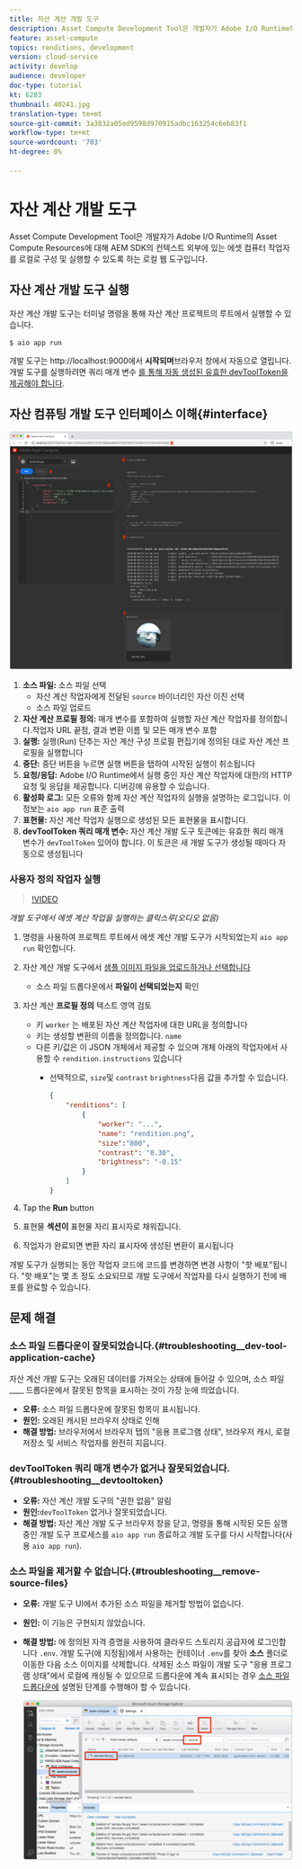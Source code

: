 ```yaml
---
title: 자산 계산 개발 도구
description: Asset Compute Development Tool은 개발자가 Adobe I/O Runtime의 Asset Compute Resources에 대해 AEM SDK의 컨텍스트 외부에 있는 에셋 컴퓨터 작업자를 로컬로 구성 및 실행할 수 있도록 하는 로컬 웹 도구입니다.
feature: asset-compute
topics: renditions, development
version: cloud-service
activity: develop
audience: developer
doc-type: tutorial
kt: 6283
thumbnail: 40241.jpg
translation-type: tm+mt
source-git-commit: 3a3832a05ed9598d970915adbc163254c6eb83f1
workflow-type: tm+mt
source-wordcount: '703'
ht-degree: 0%

---
```



# 자산 계산 개발 도구

Asset Compute Development Tool은 개발자가 Adobe I/O Runtime의 Asset Compute Resources에 대해 AEM SDK의 컨텍스트 외부에 있는 에셋 컴퓨터 작업자를 로컬로 구성 및 실행할 수 있도록 하는 로컬 웹 도구입니다.

## 자산 계산 개발 도구 실행

자산 계산 개발 도구는 터미널 명령을 통해 자산 계산 프로젝트의 루트에서 실행할 수 있습니다.

```
$ aio app run
```

개발 도구는 http://localhost:9000에서 __시작되며__&#x200B;브라우저 창에서 자동으로 열립니다. 개발 도구를 실행하려면 쿼리 매개 변수 [를 통해 자동 생성된 유효한 devToolToken을 제공해야 합니다](#troubleshooting__devtooltoken).

## 자산 컴퓨팅 개발 도구 인터페이스 이해{#interface}

![자산 계산 개발 도구](./assets/development-tool/asset-compute-dev-tool.png)

1. __소스 파일:__ 소스 파일 선택
   + 자산 계산 작업자에게 전달된 `source` 바이너리인 자산 이진 선택
   + 소스 파일 업로드
1. __자산 계산 프로필 정의:__ 매개 변수를 포함하여 실행할 자산 계산 작업자를 정의합니다.작업자 URL 끝점, 결과 변환 이름 및 모든 매개 변수 포함
1. __실행:__ 실행(Run) 단추는 자산 계산 구성 프로필 편집기에 정의된 대로 자산 계산 프로필을 실행합니다
1. __중단:__ 중단 버튼을 누르면 실행 버튼을 탭하여 시작된 실행이 취소됩니다
1. __요청/응답:__ Adobe I/O Runtime에서 실행 중인 자산 계산 작업자에 대한/의 HTTP 요청 및 응답을 제공합니다. 디버깅에 유용할 수 있습니다.
1. __활성화 로그:__ 모든 오류와 함께 자산 계산 작업자의 실행을 설명하는 로그입니다. 이 정보는 `aio app run` 표준 출력
1. __표현물:__ 자산 계산 작업자 실행으로 생성된 모든 표현물을 표시합니다.
1. __devToolToken 쿼리 매개 변수:__ 자산 계산 개발 도구 토큰에는 유효한 쿼리 매개 변수가 `devToolToken` 있어야 합니다. 이 토큰은 새 개발 도구가 생성될 때마다 자동으로 생성됩니다

### 사용자 정의 작업자 실행

>[!VIDEO](https://video.tv.adobe.com/v/40241?quality=12&learn=on)

_개발 도구에서 에셋 계산 작업을 실행하는 클릭스루(오디오 없음)_

1. 명령을 사용하여 프로젝트 루트에서 에셋 계산 개발 도구가 시작되었는지 `aio app run` 확인합니다.
1. 자산 계산 개발 도구에서 [샘플 이미지 파일을 업로드하거나 선택합니다](../assets/samples/sample-file.jpg)
   + 소스 파일 드롭다운에서 __파일이 선택되었는지__ 확인
1. 자산 계산 __프로필 정의__ 텍스트 영역 검토
   + 키 `worker` 는 배포된 자산 계산 작업자에 대한 URL을 정의합니다
   + 키는 생성할 변환의 이름을 정의합니다. `name`
   + 다른 키/값은 이 JSON 개체에서 제공할 수 있으며 개체 아래의 작업자에서 사용할 수 `rendition.instructions` 있습니다
      + 선택적으로, `size`및 `contrast` `brightness`다음 값을 추가할 수 있습니다.

         ```json
         {
             "renditions": [
                 {
                     "worker": "...",
                     "name": "rendition.png",
                     "size":"800",
                     "contrast": "0.30",
                     "brightness": "-0.15"
                 }
             ]
         }
         ```

1. Tap the __Run__ button
1. 표현물 __섹션이__ 표현물 자리 표시자로 채워집니다.
1. 작업자가 완료되면 변환 자리 표시자에 생성된 변환이 표시됩니다

개발 도구가 실행되는 동안 작업자 코드에 코드를 변경하면 변경 사항이 &quot;핫 배포&quot;됩니다. &quot;핫 배포&quot;는 몇 초 정도 소요되므로 개발 도구에서 작업자를 다시 실행하기 전에 배포를 완료할 수 있습니다.

## 문제 해결

### 소스 파일 드롭다운이 잘못되었습니다.{#troubleshooting__dev-tool-application-cache}

자산 계산 개발 도구는 오래된 데이터를 가져오는 상태에 들어갈 수 있으며, 소스 파일 ____ 드롭다운에서 잘못된 항목을 표시하는 것이 가장 눈에 띄었습니다.

+ __오류:__ 소스 파일 드롭다운에 잘못된 항목이 표시됩니다.
+ __원인:__ 오래된 캐시된 브라우저 상태로 인해
+ __해결 방법:__ 브라우저에서 브라우저 탭의 &quot;응용 프로그램 상태&quot;, 브라우저 캐시, 로컬 저장소 및 서비스 작업자를 완전히 지웁니다.

### devToolToken 쿼리 매개 변수가 없거나 잘못되었습니다.{#troubleshooting__devtooltoken}

+ __오류:__ 자산 계산 개발 도구의 &quot;권한 없음&quot; 알림
+ __원인:__`devToolToken` 없거나 잘못되었습니다.
+ __해결 방법:__ 자산 계산 개발 도구 브라우저 창을 닫고, 명령을 통해 시작된 모든 실행 중인 개발 도구 프로세스를 `aio app run` 종료하고 개발 도구를 다시 시작합니다(사용 `aio app run`).

### 소스 파일을 제거할 수 없습니다.{#troubleshooting__remove-source-files}

+ __오류:__ 개발 도구 UI에서 추가된 소스 파일을 제거할 방법이 없습니다.
+ __원인:__ 이 기능은 구현되지 않았습니다.
+ __해결 방법:__ 에 정의된 자격 증명을 사용하여 클라우드 스토리지 공급자에 로그인합니다 `.env`. 개발 도구(에 지정됨)에서 사용하는 컨테이너 `.env`를 찾아 __소스__ 폴더로 이동한 다음 소스 이미지를 삭제합니다. 삭제된 소스 파일이 개발 도구 &quot;응용 프로그램 상태&quot;에서 로컬에 캐싱될 수 있으므로 드롭다운에 계속 표시되는 경우 [소스 파일 드롭다운에](#troubleshooting__dev-tool-application-cache) 설명된 단계를 수행해야 할 수 있습니다.

   ![Microsoft Azure Blob 저장소](./assets/development-tool/troubleshooting__remove-source-files.png)
